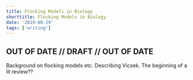 ```yaml
---
title: Flocking Models in Biology
shorttitle: Flocking Models in Biology
date: '2019-08-29'
tags: ['writing']
---
```


## OUT OF DATE // DRAFT // OUT OF DATE

Background on flocking models etc. Describing Vicsek. The beginning of a lit review??
